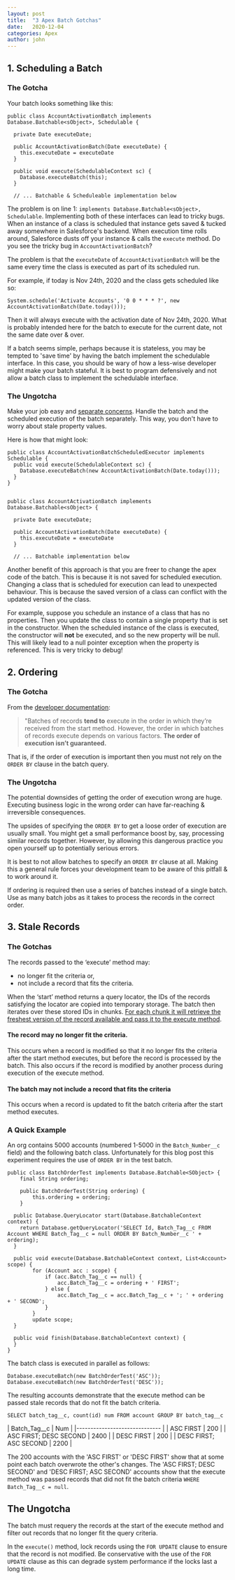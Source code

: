 ```yaml
---
layout: post
title:  "3 Apex Batch Gotchas"
date:   2020-12-04
categories: Apex
author: john
---
```


## 1. Scheduling a Batch

### The Gotcha

Your batch looks something like this:

    public class AccountActivationBatch implements Database.Batchable<sObject>, Schedulable {

      private Date executeDate;

      public AccountActivationBatch(Date executeDate) {
        this.executeDate = executeDate
      }

      public void execute(SchedulableContext sc) {
        Database.executeBatch(this);
      }

      // ... Batchable & Scheduleable implementation below

The problem is on line 1: `implements Database.Batchable<sObject>, Schedulable`. Implementing both of these interfaces can lead to tricky bugs. When an instance of a class is scheduled that instance gets saved & tucked away somewhere in Salesforce's backend. When execution time rolls around, Salesforce dusts off your instance & calls the `execute` method. Do you see the tricky bug in `AccountActivationBatch`?

The problem is that the `executeDate` of `AccountActivationBatch` will be the same every time the class is executed as part of its scheduled run. 

For example, if today is Nov 24th, 2020 and the class gets scheduled like so:

    System.schedule('Activate Accounts', '0 0 * * * ?', new AccountActivationBatch(Date.today()));

Then it will always execute with the activation date of Nov 24th, 2020. What is probably intended here for the batch to execute for the current date, not the same date over & over.

If a batch seems simple, perhaps because it is stateless, you may be tempted to 'save time' by having the batch implement the schedulable interface. In this case, you should be wary of how a less-wise developer might make your batch stateful. It is best to program defensively and not allow a batch class to implement the schedulable interface.

### The Ungotcha

Make your job easy and [separate concerns](https://en.wikipedia.org/wiki/Separation_of_concerns#:~:text=In%20computer%20science%2C%20separation%20of,code%20of%20a%20computer%20program.). Handle the batch and the scheduled execution of the batch separately. This way, you don't have to worry about stale property values. 

Here is how that might look:

    public class AccountActivationBatchScheduledExecutor implements Schedulable {
      public void execute(SchedulableContext sc) {
        Database.executeBatch(new AccountActivationBatch(Date.today()));
      }
    }


    public class AccountActivationBatch implements Database.Batchable<sObject> {

      private Date executeDate;

      public AccountActivationBatch(Date executeDate) {
        this.executeDate = executeDate
      }

      // ... Batchable implementation below

Another benefit of this approach is that you are freer to change the apex code of the batch. This is because it is not saved for scheduled execution. Changing a class that is scheduled for execution can lead to unexpected behaviour. This is because the saved version of a class can conflict with the updated version of the class. 

For example, suppose you schedule an instance of a class that has no properties. Then you update the class to contain a single property that is set in the constructor. When the scheduled instance of the class is executed, the constructor will **not** be executed, and so the new property will be null. This will likely lead to a null pointer exception when the property is referenced. This is very tricky to debug!

## 2. Ordering

### The Gotcha

From the [developer documentation](https://developer.salesforce.com/docs/atlas.en-us.apexcode.meta/apexcode/apex_batch_interface.htm):

> "Batches of records **tend to** execute in the order in which they’re received from the start method. However, the order in which batches of records execute depends on various factors. **The order of execution isn’t guaranteed.**

That is, if the order of execution is important then you must not rely on the `ORDER BY` clause in the batch query.

### The Ungotcha

The potential downsides of getting the order of execution wrong are huge. Executing business logic in the wrong order can have far-reaching & irreversible consequences. 

The upsides of specifying the `ORDER BY` to get a loose order of execution are usually small. You might get a small performance boost by, say, processing similar records together. However, by allowing this dangerous practice you open yourself up to potentially serious errors.

It is best to not allow batches to specify an `ORDER BY` clause at all. Making this a general rule forces your development team to be aware of this pitfall & to work around it.

If ordering is required then use a series of batches instead of a single batch. Use as many batch jobs as it takes to process the records in the correct order.

## 3. Stale Records

### The Gotcha**s**

The records passed to the ‘execute’ method may:

* no longer fit the criteria or,
* not include a record that fits the criteria.

When the ‘start’ method returns a query locator, the IDs of the records satisfying the locator are copied into temporary storage. The batch then iterates over these stored IDs in chunks. [For each chunk it will retrieve the freshest version of the record available and pass it to the execute method](https://foobarforce.wordpress.com/2015/10/25/batch-apex-query-behaviour/).

#### The record may no longer fit the criteria.

This occurs when a record is modified so that it no longer fits the criteria after the start method executes, but before the record is processed by the batch. This also occurs if the record is modified by another process during execution of the execute method.

#### The batch may not include a record that fits the criteria

This occurs when a record is updated to fit the batch criteria after the start method executes.

### A Quick Example

An org contains 5000 accounts (numbered 1-5000 in the `Batch_Number__c` field) and the following batch class. Unfortunately for this blog post this experiment requires the use of `ORDER BY` in the test batch.

    public class BatchOrderTest implements Database.Batchable<SObject> {
        final String ordering;
        
        public BatchOrderTest(String ordering) {
            this.ordering = ordering;
        }
        
      public Database.QueryLocator start(Database.BatchableContext context) {
        return Database.getQueryLocator('SELECT Id, Batch_Tag__c FROM Account WHERE Batch_Tag__c = null ORDER BY Batch_Number__c ' + ordering);
      }

      public void execute(Database.BatchableContext context, List<Account> scope) {
            for (Account acc : scope) {
                if (acc.Batch_Tag__c == null) {
                    acc.Batch_Tag__c = ordering + ' FIRST';
                } else {
                    acc.Batch_Tag__c = acc.Batch_Tag__c + '; ' + ordering + ' SECOND';
                }
            }
            update scope;
      }

      public void finish(Database.BatchableContext context) {
      }
    }

The batch class is executed in parallel as follows:

    Database.executeBatch(new BatchOrderTest('ASC'));
    Database.executeBatch(new BatchOrderTest('DESC'));

The resulting accounts demonstrate that the execute method can be passed stale records that do not fit the batch criteria.

    SELECT batch_tag__c, count(id) num FROM account GROUP BY batch_tag__c

| Batch_Tag__c              | Num |
|------------------------------ |
| ASC FIRST               | 200 |
| ASC FIRST; DESC SECOND  | 2400 |
| DESC FIRST      | 200 |
| DESC FIRST; ASC SECOND  | 2200 |


The 200 accounts with the 'ASC FIRST' or 'DESC FIRST' show that at some point each batch overwrote the other's changes. The 'ASC FIRST; DESC SECOND' and 'DESC FIRST; ASC SECOND' accounts show that the execute method was passed records that did not fit the batch criteria `WHERE Batch_Tag__c = null`.

## The Ungotcha

The batch must requery the records at the start of the execute method and filter out records that no longer fit the query criteria. 

In the `execute()` method, lock records using the `FOR UPDATE` clause to ensure that the record is not modified. Be conservative with the use of the `FOR UPDATE` clause as this can degrade system performance if the locks last a long time.